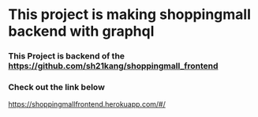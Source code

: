 # This project is making shoppingmall backend with graphql

### This Project is backend of the https://github.com/sh21kang/shoppingmall_frontend 

### Check out the link below
https://shoppingmallfrontend.herokuapp.com/#/
